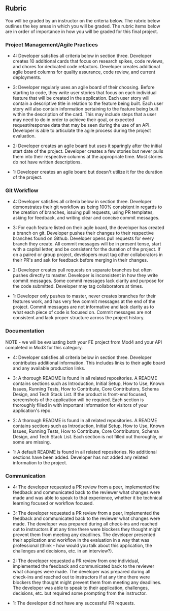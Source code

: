 ## Rubric

You will be graded by an instructor on the criteria below. The rubric below outlines the key areas in which you will be graded. The rubric items below are in order of importance in how you will be graded for this final project.

### Project Management/Agile Practices

- 4: Developer satisfies all criteria below in section three. Developer creates 10 additional cards that focus on research spikes, code reviews, and chores for dedicated code refactors. Developer creates additional agile board columns for quality assurance, code review, and current deployments.

- 3: Developer regularly uses an agile board of their choosing. Before starting to code, they write user stories that focus on each individual feature that will be created in the application. Each user story will contain a descriptive title in relation to the feature being built. Each user story will also contain information pertaining to the feature being built within the description of the card. This may include steps that a user may need to do in order to achieve their goal, or expected request/response data that may be seen during the use of an API. Developer is able to articulate the agile process during the project evaluation.

- 2: Developer creates an agile board but uses it sparingly after the initial start date of the project. Developer creates a few stories but never pulls them into their respective columns at the appropriate time. Most stories do not have written descriptions.

- 1: Developer creates an agile board but doesn't utilize it for the duration of the project.

### Git Workflow

- 4: Developer satisfies all criteria below in section three. Developer demonstrates their git workflow as being 100% consistent in regards to the creation of branches, issuing pull requests, using PR templates, asking for feedback, and writing clear and concise commit messages.  

- 3: For each feature listed on their agile board, the developer has created a branch on git. Developer pushes their changes to their respective branches found on Github. Developer opens pull requests for every branch they create. All commit messages will be in present tense, start with a capital letter, and be consistent for the duration of the project. If on a paired or group project, developers must tag other collaborators in their PR's and ask for feedback before merging in their changes.

- 2: Developer creates pull requests on separate branches but often pushes directly to master. Developer is inconsistent in how they write commit messages. Some commit messages lack clarity and purpose for the code submitted. Developer may tag collaborators at times.

- 1: Developer only pushes to master, never creates branches for their features work, and has very few commit messages at the end of the project. Commit messages are not informative and lack clarity as to what each piece of code is focused on. Commit messages are not consistent and lack proper structure across the project history.

### Documentation

NOTE - we will be evaluating both your FE project from Mod4 and your API completed in Mod3 for this category.

- 4: Developer satisfies all criteria below in section three. Developer contributes additional information. This includes links to their agile board and any available production links.

- 3: A thorough README is found in all related repositories. A README contains sections such as Introduction, Initial Setup, How to Use, Known Issues, Running Tests, How to Contribute, Core Contributors, Schema Design, and Tech Stack List. If the product is front-end focused, screenshots of the application will be required. Each section is thoroughly filled in with important information for visitors of your application's repo.

- 2: A thorough README is found in all related repositories. A README contains sections such as Introduction, Initial Setup, How to Use, Known Issues, Running Tests, How to Contribute, Core Contributors, Schema Design, and Tech Stack List. Each section is not filled out thoroughly, or some are missing.

- 1: A default README is found in all related repositories. No additional sections have been added. Developer has not added any related information to the project.

### Communication

- 4: The developer requested a PR review from a peer, implemented the feedback and communicated back to the reviewer what changes were made and was able to speak to that experience, whether it be technical learning focused or workflow focused.

- 3: The developer requested a PR review from a peer, implemented the feedback and communicated back to the reviewer what changes were made. The developer was prepared during all check-ins and reached out to instructors if at any time there were blockers they thought might prevent them from meeting any deadlines. The developer presented their application and workflow in the evaluation in a way that was professional (think - how would you talk about this application, the challenges and decisions, etc. in an interview?).

- 2: The developer requested a PR review from one individual, implemented the feedback and communicated back to the reviewer what changes were made. The developer was prepared during all check-ins and reached out to instructors if at any time there were blockers they thought might prevent them from meeting any deadlines. The developer was able to speak to their application, challenges, decisions, etc. but required some prompting from the instructor.

- 1: The developer did not have any successful PR requests.
